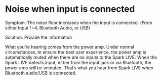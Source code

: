 # Noise when input is connected

Symptom: The noise floor increases when the input is connected. (From either Input 1~4, Bluetooth Audio, or USB) 


Solution: Provide the information

What you’re hearing comes from the power amp. Under normal circumstances, to ensure the best user experience, the power amp is automatically muted when there are no inputs to the Spark LIVE. When the Spark LIVE detects input, either from the input jack or via Bluetooth, the power amp will be unmuted. That’s what you hear from Spark LIVE when Bluetooth audio/USB is connected.